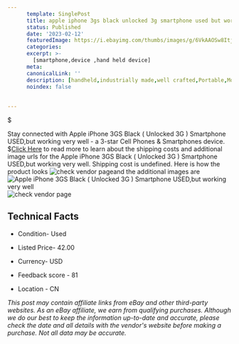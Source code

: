 ```yaml
---
      template: SinglePost
      title: apple iphone 3gs black unlocked 3g smartphone used but working very well
      status: Published
      date: '2023-02-12'
      featuredImage: https://i.ebayimg.com/thumbs/images/g/6VkAAOSw8ItjZG7L/s-l225.jpg
      categories: 
      excerpt: >-
        [smartphone,device ,hand held device]
      meta:
      canonicalLink: ''
      description: [handheld,industrially made,well crafted,Portable,Mobile,Compact,Convenient,Lightweight,Maneuverable,Man-portable,Miniature,Carriable,Hand-held,Light,Holdable,Transportable,Mobile device,Pocket-sized,On-the-go,Wireless,Cordless,Compact size,Convenient size, smartphone,device ,hand held device]
      noindex: false
      
        
---
```

$

Stay connected with Apple iPhone 3GS Black ( Unlocked 3G ) Smartphone USED,but working very well - a 3-star Cell Phones & Smartphones device.
$[Click Here](https://www.ebay.com/itm/385210970222?hash=item59b05cf06e%3Ag%3A6VkAAOSw8ItjZG7L&mkevt=1&mkcid=1&mkrid=711-53200-19255-0&campid=%253CePNCampaignId%253E&customid=%253CreferenceId%253E&toolid=10049) to read more to learn about the shipping costs and additional image urls for the Apple iPhone 3GS Black ( Unlocked 3G ) Smartphone USED,but working very well. Shipping cost is undefined. Here is how the product looks ![check vendor page](https://i.ebayimg.com/thumbs/images/g/6VkAAOSw8ItjZG7L/s-l225.jpg)and the additional images are![Apple iPhone 3GS Black ( Unlocked 3G ) Smartphone USED,but working very well](https://i.ebayimg.com/images/g/6VkAAOSw8ItjZG7L/s-l1600.jpg)![check vendor page](https://origin-galleryplus.ebayimg.com/ws/web/385210970222_2_0_1/225x225.jpg,https://origin-galleryplus.ebayimg.com/ws/web/385210970222_3_0_1/225x225.jpg,https://origin-galleryplus.ebayimg.com/ws/web/385210970222_4_0_1/225x225.jpg,https://origin-galleryplus.ebayimg.com/ws/web/385210970222_5_0_1/225x225.jpg,https://origin-galleryplus.ebayimg.com/ws/web/385210970222_6_0_1/225x225.jpg,https://origin-galleryplus.ebayimg.com/ws/web/385210970222_7_0_1/225x225.jpg,https://origin-galleryplus.ebayimg.com/ws/web/385210970222_8_0_1/225x225.jpg,https://origin-galleryplus.ebayimg.com/ws/web/385210970222_9_0_1/225x225.jpg,https://origin-galleryplus.ebayimg.com/ws/web/385210970222_10_0_1/225x225.jpg,https://origin-galleryplus.ebayimg.com/ws/web/385210970222_11_0_1/225x225.jpg,https://origin-galleryplus.ebayimg.com/ws/web/385210970222_12_0_1/225x225.jpg)



 ## Technical Facts 



     
      

 - Condition- Used 


      

 - Listed Price- 42.00 


      

 - Currency- USD 


      

 - Feedback score - 81 


      

 - Location - CN 


      
      

 *_This post may contain affiliate links from eBay and other third-party websites. As an eBay affiliate, we earn from qualifying purchases. Although we do our best to keep the information up-to-date and accurate, please check the date and all details with the vendor's website before making a purchase. Not all data may be accurate._*






